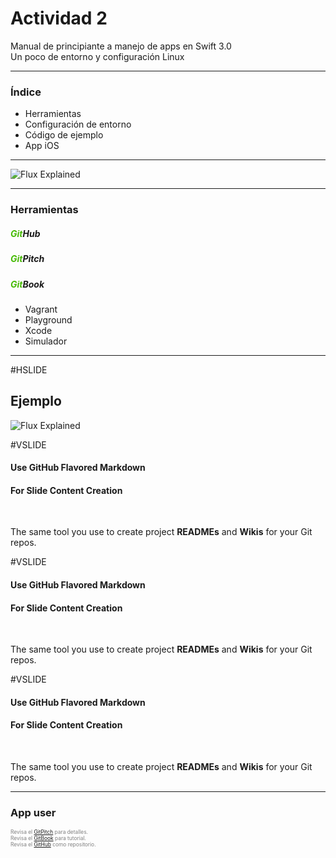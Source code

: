 # Actividad 2

Manual de principiante a manejo de apps en Swift 3.0
<br>
Un poco de entorno y configuración Linux

---

### Índice

- Herramientas
- Configuración de entorno
- Código de ejemplo
- App iOS

---

![Flux Explained](https://preview.ibb.co/bC9YQb/639585.jpg)


---


### Herramientas

#####  <span style="color:#47BA04">Git</span>Hub
#####  <span style="color:#47BA04">Git</span>Pitch
#####  <span style="color:#47BA04">Git</span>Book

- Vagrant
- Playground
- Xcode
- Simulador


---
#HSLIDE

## Ejemplo

![Flux Explained](https://preview.ibb.co/bC9YQb/639585.jpg)


#VSLIDE

#### Use GitHub Flavored Markdown
#### For Slide Content Creation

<br>

The same tool you use to create project **READMEs** and **Wikis** for your Git repos.


#VSLIDE

#### Use GitHub Flavored Markdown
#### For Slide Content Creation

<br>

The same tool you use to create project **READMEs** and **Wikis** for your Git repos.


#VSLIDE

#### Use GitHub Flavored Markdown
#### For Slide Content Creation

<br>

The same tool you use to create project **READMEs** and **Wikis** for your Git repos.





---


### App user

<span style="font-size:0.6em; color:gray">Revisa el  <a href="https://github.com/gitpitch/gitpitch/wiki/Code-Slides" target="_blank">GitPitch</a> para detalles.</span>
<br>
<span style="font-size:0.6em; color:gray">Revisa el  <a href="https://github.com/gitpitch/gitpitch/wiki/Code-Slides" target="_blank">GitBook</a> para tutorial.</span>
<br>
<span style="font-size:0.6em; color:gray">Revisa el  <a href="https://github.com/gitpitch/gitpitch/wiki/Code-Slides" target="_blank">GitHub</a> como repositorio.</span>
<br>
